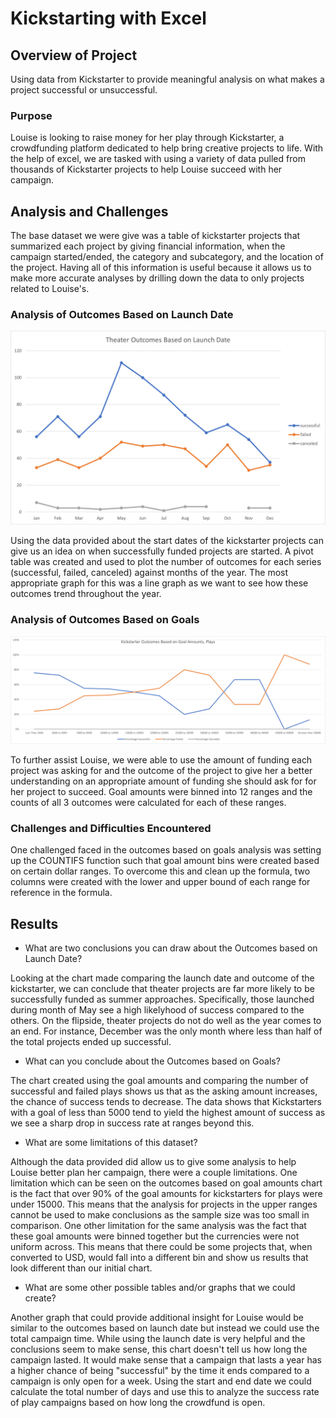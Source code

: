 # Kickstarting with Excel

## Overview of Project
Using data from Kickstarter to provide meaningful analysis on what makes a project successful or unsuccessful.

### Purpose
Louise is looking to raise money for her play through Kickstarter, a crowdfunding platform dedicated to help bring creative projects to life. With the help of excel, we are tasked with using a variety of data pulled from thousands of Kickstarter projects to help Louise succeed with her campaign.

## Analysis and Challenges
The base dataset we were give was a table of kickstarter projects that summarized each project by giving financial information, when the campaign started/ended, the category and subcategory, and the location of the project. Having all of this information is useful because it allows us to make more accurate analyses by drilling down the data to only projects related to Louise's. 

### Analysis of Outcomes Based on Launch Date

![filename](https://raw.githubusercontent.com/tyler-sanzo/kickstarter-analysis/main/Resources/Theater_Outcomes_vs_Launch.png)

Using the data provided about the start dates of the kickstarter projects can give us an idea on when successfully funded projects are started. A pivot table was created and used to plot the number of outcomes for each series (successful, failed, canceled) against months of the year. The most appropriate graph for this was a line graph as we want to see how these outcomes trend throughout the year.

### Analysis of Outcomes Based on Goals

![filename](https://raw.githubusercontent.com/tyler-sanzo/kickstarter-analysis/main/Resources/Outcomes_vs_Goals.png)

To further assist Louise, we were able to use the amount of funding each project was asking for and the outcome of the project to give her a better understanding on an appropriate amount of funding she should ask for for her project to succeed. Goal amounts were binned into 12 ranges and the counts of all 3 outcomes were calculated for each of these ranges. 

### Challenges and Difficulties Encountered
One challenged faced in the outcomes based on goals analysis was setting up the COUNTIFS function such that goal amount bins were created based on certain dollar ranges. To overcome this and clean up the formula, two columns were created with the lower and upper bound of each range for reference in the formula. 
## Results

- What are two conclusions you can draw about the Outcomes based on Launch Date?

Looking at the chart made comparing the launch date and outcome of the kickstarter, we can conclude that theater projects are far more likely to be successfully funded as summer approaches. Specifically, those launched during month of May see a high likelyhood of success compared to the others. On the flipside, theater projects do not do well as the year comes to an end. For instance, December was the only month where less than half of the total projects ended up successful. 

- What can you conclude about the Outcomes based on Goals?

The chart created using the goal amounts and comparing the number of successful and failed plays shows us that as the asking amount increases, the chance of success tends to decrease. The data shows that Kickstarters with a goal of less than 5000 tend to yield the highest amount of success as we see a sharp drop in success rate at ranges beyond this.

- What are some limitations of this dataset?

Although the data provided did allow us to give some analysis to help Louise better plan her campaign, there were a couple limitations. One limitation which can be seen on the outcomes based on goal amounts chart is the fact that over 90% of the goal amounts for kickstarters for plays were under 15000. This means that the analysis for projects in the upper ranges cannot be used to make conclusions as the sample size was too small in comparison. One other limitation for the same analysis was the fact that these goal amounts were binned together but the currencies were not uniform across. This means that there could be some projects that, when converted to USD, would fall into a different bin and show us results that look different than our initial chart. 

- What are some other possible tables and/or graphs that we could create?

Another graph that could provide additional insight for Louise would be similar to the outcomes based on launch date but instead we could use the total campaign time. While using the launch date is very helpful and the conclusions seem to make sense, this chart doesn't tell us how long the campaign lasted. It would make sense that a campaign that lasts a year has a higher chance of being "successful" by the time it ends compared to a campaign is only open for a week. Using the start and end date we could calculate the total number of days and use this to analyze the success rate of play campaigns based on how long the crowdfund is open. 
